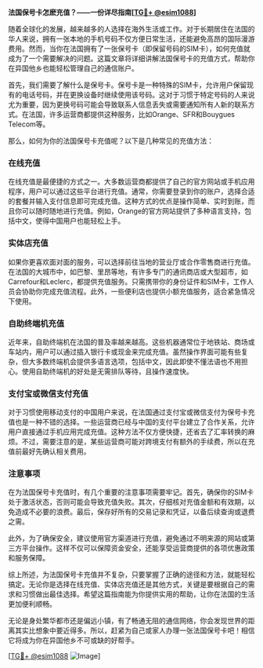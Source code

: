 **法国保号卡怎麽充值？——一份详尽指南[[TG💪+ @esim1088](https://t.me/s/esim1088)]**

随着全球化的发展，越来越多的人选择在海外生活或工作。对于长期居住在法国的华人来说，拥有一张本地的手机号码不仅方便日常生活，还能避免高昂的国际漫游费用。然而，当你在法国拥有了一张保号卡（即保留号码的SIM卡），如何充值就成为了一个需要解决的问题。这篇文章将详细讲解法国保号卡的充值方式，帮助你在异国他乡也能轻松管理自己的通信账户。

首先，我们需要了解什么是保号卡。保号卡是一种特殊的SIM卡，允许用户保留现有的电话号码，并在更换设备时继续使用该号码。这对于习惯于特定号码的人来说尤为重要，因为更换号码可能会导致联系人信息丢失或需要通知所有人新的联系方式。在法国，许多运营商都提供这种服务，比如Orange、SFR和Bouygues Telecom等。

那么，如何为你的法国保号卡充值呢？以下是几种常见的充值方法：

### 在线充值

在线充值是最便捷的方式之一。大多数运营商都提供了自己的官方网站或手机应用程序，用户可以通过这些平台进行充值。通常，你需要登录到你的账户，选择合适的套餐并输入支付信息即可完成充值。这种方式的优点是操作简单、实时到账，而且你可以随时随地进行充值。例如，Orange的官方网站提供了多种语言支持，包括中文，使得中国用户也能轻松上手。

### 实体店充值

如果你更喜欢面对面的服务，可以选择前往当地的营业厅或合作零售商进行充值。在法国的大城市中，如巴黎、里昂等地，有许多专门的通讯商店或大型超市，如Carrefour和Leclerc，都提供充值服务。只需携带你的身份证件和SIM卡，工作人员会协助你完成充值流程。此外，一些便利店也提供小额充值服务，适合紧急情况下使用。

### 自助终端机充值

近年来，自助终端机在法国的普及率越来越高。这些机器通常位于地铁站、商场或车站内，用户可以通过插入银行卡或现金来完成充值。虽然操作界面可能有些复杂，但大多数终端机会提供多语言选项，包括中文，因此即使不懂法语也不用担心。使用自助终端机的好处是无需排队等待，且操作速度快。

### 支付宝或微信支付充值

对于习惯使用移动支付的中国用户来说，在法国通过支付宝或微信支付为保号卡充值也是一种不错的选择。一些运营商已经与中国的支付平台建立了合作关系，允许用户直接通过手机应用完成充值。这种方法不仅方便快捷，还省去了汇率转换的麻烦。不过，需要注意的是，某些运营商可能对跨境支付有额外的手续费，所以在充值前最好先确认相关费用。

### 注意事项

在为法国保号卡充值时，有几个重要的注意事项需要牢记。首先，确保你的SIM卡处于激活状态，否则可能会导致充值失败。其次，仔细核对充值金额和有效期，以免造成不必要的浪费。最后，保存好所有的交易记录和凭证，以备后续查询或退费之需。

此外，为了确保安全，建议使用官方渠道进行充值，避免通过不明来源的网站或第三方平台操作。这样不仅可以保障资金安全，还能享受运营商提供的各项优惠政策和服务保障。

综上所述，为法国保号卡充值并不复杂，只要掌握了正确的途径和方法，就能轻松搞定。无论你是选择在线充值、实体店充值还是其他方式，关键是要根据自己的需求和习惯做出最佳选择。希望这篇指南能为你提供实用的帮助，让你在法国的生活更加便利顺畅。

无论是身处繁华都市还是偏远小镇，有了畅通无阻的通信网络，你会发现世界的距离其实比想象中要近得多。所以，赶紧为自己或家人办理一张法国保号卡吧！相信它将成为你在异国他乡不可或缺的好帮手。

[[TG💪+ @esim1088](https://t.me/s/esim1088) ![Image](https://i.postimg.cc/4NQfJmqS/Snipaste-2025-05-13-00-14-12.png)]